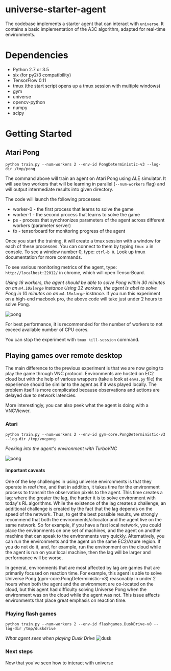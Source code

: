 # universe-starter-agent

The codebase implements a starter agent that can interact with `universe`.
It contains a basic implementation of the A3C algorithm, adapted for real-time environments.

# Dependencies

* Python 2.7 or 3.5
* six (for py2/3 compatibility)
* TensorFlow 0.11
* tmux (the start script opens up a tmux session with multiple windows)
* gym
* universe
* opencv-python
* numpy
* scipy

# Getting Started

## Atari Pong

`python train.py --num-workers 2 --env-id PongDeterministic-v3 --log-dir /tmp/pong`

The command above will train an agent on Atari Pong using ALE simulator.
It will see two workers that will be learning in parallel (`--num-workers` flag) and will output intermediate results into given directory.

The code will launch the following processes:
* worker-0 - the first process that learns to solve the game
* worker-1 - the second process that learns to solve the game
* ps - process that synchronizes parameters of the agent across different workers (parameter server)
* tb - tensorboard for monitoring progress of the agent

Once you start the training, it will create a tmux session with a window for each of these processes. You can connect to them by typing `tmux a` in console.
To see a window number 0, type: `ctrl-b 0`. Look up tmux documentation for more commands.

To see various monitoring metrics of the agent, type: `http://localhost:22012/` in chrome, which will open TensorBoard.

_Using 16 workers, the agent should be able to solve Pong within 30 minutes on an `m4.10xlarge` instance_
_Using 32 workers, the agent is abel to solve Pong in 10 minutes on an `m4.16xlarge` instance_.
If you run this experiment on a high-end macbook pro, the above code will take just under 2 hours to solve Pong.

![pong](https://github.com/openai/universe-starter-agent/raw/master/imgs/tb_pong.png "Pong")

For best performance, it is recommended for the number of workers to not exceed available number of CPU cores.

You can stop the experiment with `tmux kill-session` command.

## Playing games over remote desktop

The main difference to the previous experiment is that we are now going to play the game through VNC protocol.
Environments are hosted on EC2 cloud but with the help of various wrappers (take a look at `envs.py` file)
the experience should be similar to the agent as if it was played locally. The problem itself is more complicated
because observations and actions are delayed due to network latencies.

More interestingly, you can also peek what the agent is doing with a VNCViewer.

### Atari

`python train.py --num-workers 2 --env-id gym-core.PongDeterministic-v3 --log-dir /tmp/vncpong`

_Peeking into the agent's environment with TurboVNC_

![pong](https://github.com/openai/universe-starter-agent/raw/master/imgs/vnc_pong.png "Pong over VNC")

#### Important caveats

One of the key challenges in using universe environments is that they operate in *real time*, and that in addition,
it takes time for the environment process to transmit the observation pixels to the agent.  This time creates a lag:
where the greater the lag, the harder it is to solve environment with today's RL algorithms.  While the existence of
the lag creates a challenge, an additional challenge is created by the fact that the lag depends on the speed of the
network.  Thus, to get the best possible results, we strongly recommend that both the environments/allocator and the agent
live on the same network.  So for example, if you have a fast local network, you could place the environments on one set
of machines, and the agent on another machine that  can speak to the environments very quickly.  Alternatively, you can
run the environments and the agent on the same EC2/Azure region.  If you do not do it, and, for example, run the environment
on the cloud while the agent is run on your local machine, then the lag will be larger and performance will be worse.

In general, environments that are most affected by lag are games that are primarily focused on reaction time.  For example,
this agent is able to solve Universe Pong (gym-core.PongDeterministic-v3)
reasonably in under 2 hours when both the agent and the environment are co-located
on the cloud, but this agent had difficulty solving Universe Pong when the environment was on the cloud while the
agent was not.  This issue affects environments that place great emphasis on reaction time.  

### Playing flash games

`python train.py --num-workers 2 --env-id flashgames.DuskDrive-v0 --log-dir /tmp/duskdrive`

_What agent sees when playing Dusk Drive_
![dusk](https://github.com/openai/universe-starter-agent/raw/master/imgs/dusk_drive.png "Dusk Drive")


### Next steps

Now that you've seen how to interact with universe
